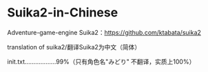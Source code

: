 # Suika2-in-Chinese
Adventure-game-engine Suika2：https://github.com/ktabata/suika2

translation of suika2/翻译Suika2为中文（简体）

init.txt………………99%（只有角色名"みどり" 不翻译，实质上100%）
